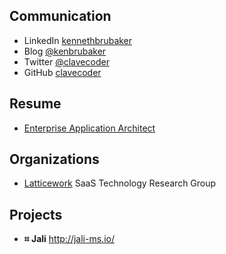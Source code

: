 <!-- markdownlint-disable first-line-h1 first-header-h1 -->

## Communication

- LinkedIn [kennethbrubaker](https://www.linkedin.com/in/kennethbrubaker)
- Blog [@kenbrubaker](https://medium.com/@kenbrubaker)
- Twitter [@clavecoder](https://twitter.com/clavecoder)
- GitHub [clavecoder](https://github.com/clavecoder)

## Resume

- [Enterprise Application Architect](./resume/kenbrubaker.md)

## Organizations

- <a href="https://github.com/latticework" target="_blank">Latticework</a>
  SaaS Technology Research Group

## Projects

- **⌗ Jali**  <a href="http://jali-ms.io/" target="_blank">http://jali-ms.io/</a>
